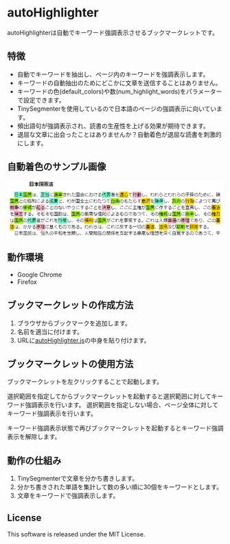 # autoHighlighter

autoHighlighterは自動でキーワード強調表示させるブックマークレットです。

## 特徴

- 自動でキーワードを抽出し、ページ内のキーワードを強調表示します。
- キーワードの自動抽出のためにどこかに文章を送信することはありません。
- キーワードの色(default_colors)や数(num_highlight_words)をパラメーターで設定できます。
- TinySegmenterを使用しているので日本語のページの強調表示に向いています。
- 頻出語句が強調表示され、読書の生産性を上げる効果が期待できます。
- 退屈な文章に出会ったことはありませんか？自動着色が退屈な読書を刺激的にします。

## 自動着色のサンプル画像

![サンプル画像](autohighlight.png)

## 動作環境

- Google Chrome
- Firefox

## ブックマークレットの作成方法

1. ブラウザからブックマークを追加します。
2. 名前を適当に付けます。
3. URLに[autoHighlighter.js](https://raw.githubusercontent.com/querykuma/autoHighlighter/master/autoHighlighter.js)の中身を貼り付けます。

## ブックマークレットの使用方法

ブックマークレットを左クリックすることで起動します。

選択範囲を指定してからブックマークレットを起動すると選択範囲に対してキーワード強調表示を行います。
選択範囲を指定しない場合、ページ全体に対してキーワード強調表示を行います。

キーワード強調表示状態で再びブックマークレットを起動するとキーワード強調表示を解除します。

## 動作の仕組み

1. TinySegmenterで文章を分かち書きします。
2. 分かち書きされた単語を集計して数の多い順に30個をキーワードとします。
3. 文章をキーワードで強調表示します。

## License

This software is released under the MIT License.
